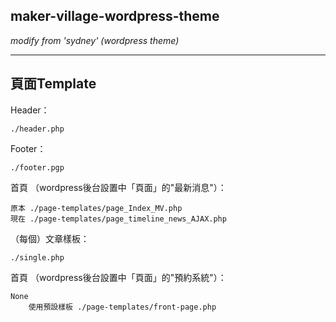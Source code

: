 **maker-village-wordpress-theme**
---------------------------------

*modify from 'sydney' (wordpress theme)*


----------


**頁面Template**
----------

Header：
	

    ./header.php

Footer：
	

    ./footer.pgp

首頁 （wordpress後台設置中「頁面」的"最新消息"）：
	

    原本 ./page-templates/page_Index_MV.php
    現在 ./page-templates/page_timeline_news_AJAX.php

（每個）文章樣板：
	

    ./single.php

首頁 （wordpress後台設置中「頁面」的"預約系統"）：
	

    None 
    	使用預設樣板 ./page-templates/front-page.php

